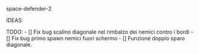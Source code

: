 space-defender-2

IDEAS:


TODO:
    - []    Fix bug scalino diagonale nel rimbalzo dei nemici contro i bordi
    - []    Fix bug primo spawn nemici fuori schermo
    - []    Funzione doppio sparo diagonale.